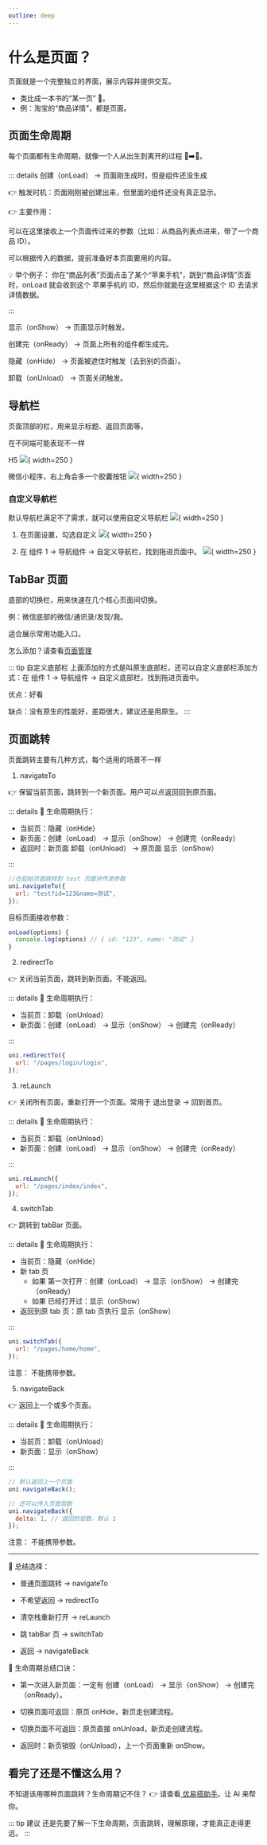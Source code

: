 ```yaml
---
outline: deep
---
```


# 什么是页面？

页面就是一个完整独立的界面，展示内容并提供交互。

- 类比成一本书的“某一页” 📖。
- 例：淘宝的“商品详情”，都是页面。

## 页面生命周期

每个页面都有生命周期，就像一个人从出生到离开的过程 👶➡️👋。

::: details 创建（onLoad） → 页面刚生成时，但是组件还没生成

👉 触发时机：页面刚刚被创建出来，但里面的组件还没有真正显示。

👉 主要作用：

可以在这里接收上一个页面传过来的参数（比如：从商品列表点进来，带了一个商品 ID）。

可以根据传入的数据，提前准备好本页面要用的内容。

💡 举个例子：
你在“商品列表”页面点击了某个“苹果手机”，跳到“商品详情”页面时，onLoad 就会收到这个 苹果手机的 ID，然后你就能在这里根据这个 ID 去请求详情数据。

:::

显示（onShow） → 页面显示时触发。

创建完（onReady） → 页面上所有的组件都生成完。

隐藏（onHide） → 页面被遮住时触发（去到别的页面）。

卸载（onUnload） → 页面关闭触发。

## 导航栏

页面顶部的栏，用来显示标题、返回页面等。

在不同端可能表现不一样

H5
![](/public/page/H5.png){ width=250 }

微信小程序，右上角会多一个胶囊按钮
![](/public/page/微信小程序下的导航栏.png){ width=250 }

### 自定义导航栏

默认导航栏满足不了需求，就可以使用自定义导航栏
![](/public/page/自定义导航栏示例.jpg){ width=250 }

1. 在页面设置，勾选自定义
   ![](/public/page/页面设置导航栏自定义.png){ width=250 }

2. 在 组件 1 -> 导航组件 -> 自定义导航栏，找到拖进页面中。
   ![](/public/page/自定义导航栏组件.png){ width=250 }

## TabBar 页面

底部的切换栏，用来快速在几个核心页面间切换。

例：微信底部的微信/通讯录/发现/我。

适合展示常用功能入口。

怎么添加？请查看<a href="/docs/docs/page/manage" target="_blank" rel="noopener noreferrer">页面管理</a>

::: tip 自定义底部栏
上面添加的方式是叫原生底部栏，还可以自定义底部栏添加方式：在 组件 1 -> 导航组件 -> 自定义底部栏，找到拖进页面中。

优点：好看

缺点：没有原生的性能好，差距很大，建议还是用原生。
:::

## 页面跳转

页面跳转主要有几种方式，每个适用的场景不一样

1. navigateTo

👉 保留当前页面，跳转到一个新页面。用户可以点返回回到原页面。

::: details 🔄 生命周期执行：

- 当前页：隐藏（onHide）
- 新页面：创建（onLoad） → 显示（onShow） → 创建完（onReady）
- 返回时：新页面 卸载（onUnload） → 原页面 显示（onShow）

:::

```js
//在起始页面跳转到 test 页面并传递参数
uni.navigateTo({
  url: "test?id=123&name=测试",
});
```

目标页面接收参数：

```js
onLoad(options) {
  console.log(options) // { id: "123", name: "测试" }
}
```

2. redirectTo

👉 关闭当前页面，跳转到新页面。不能返回。

::: details 🔄 生命周期执行：

- 当前页：卸载（onUnload）
- 新页面：创建（onLoad） → 显示（onShow） → 创建完（onReady）

:::

```js
uni.redirectTo({
  url: "/pages/login/login",
});
```

3. reLaunch

👉 关闭所有页面，重新打开一个页面。常用于 退出登录 → 回到首页。

::: details 🔄 生命周期执行：

- 当前页：卸载（onUnload）
- 新页面：创建（onLoad） → 显示（onShow） → 创建完（onReady）

:::

```js
uni.reLaunch({
  url: "/pages/index/index",
});
```

4. switchTab

👉 跳转到 tabBar 页面。

::: details 🔄 生命周期执行：

- 当前页：隐藏（onHide）
- 新 tab 页
  - 如果 第一次打开：创建（onLoad） → 显示（onShow） → 创建完（onReady）
  - 如果 已经打开过：显示（onShow）
- 返回到原 tab 页：原 tab 页执行 显示（onShow）

:::

```js
uni.switchTab({
  url: "/pages/home/home",
});
```

注意： 不能携带参数。

5. navigateBack

👉 返回上一个或多个页面。

::: details 🔄 生命周期执行：

- 当前页：卸载（onUnload）
- 新页面：显示（onShow）

:::

```js
// 默认返回上一个页面
uni.navigateBack();

// 还可以传入页面层数
uni.navigateBack({
  delta: 1, // 返回的层数，默认 1
});
```

注意： 不能携带参数。

---

📌 总结选择：

- 普通页面跳转 → navigateTo

- 不希望返回 → redirectTo

- 清空栈重新打开 → reLaunch

- 跳 tabBar 页 → switchTab

- 返回 → navigateBack

📖 生命周期总结口诀：

- 第一次进入新页面：一定有 创建（onLoad） → 显示（onShow） → 创建完（onReady）。

- 切换页面可返回：原页 onHide，新页走创建流程。

- 切换页面不可返回：原页直接 onUnload，新页走创建流程。

- 返回时：新页销毁（onUnload），上一个页面重新 onShow。

## 看完了还是不懂这么用？

不知道该用哪种页面跳转？生命周期记不住？ 👉 请查看<a href="/docs/docs/base/ai-helper" target="_blank" rel="noopener noreferrer"> 优易搭助手</a>。让 AI 来帮你。

::: tip 建议
还是先要了解一下生命周期，页面跳转，理解原理，才能真正走得更远。
:::
